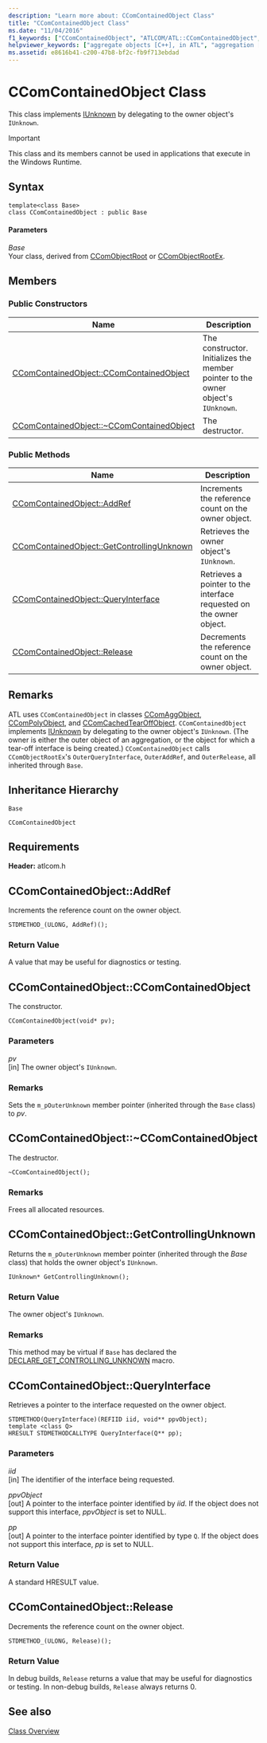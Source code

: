 ```yaml
---
description: "Learn more about: CComContainedObject Class"
title: "CComContainedObject Class"
ms.date: "11/04/2016"
f1_keywords: ["CComContainedObject", "ATLCOM/ATL::CComContainedObject", "ATLCOM/ATL::CComContainedObject::CComContainedObject", "ATLCOM/ATL::CComContainedObject::AddRef", "ATLCOM/ATL::CComContainedObject::GetControllingUnknown", "ATLCOM/ATL::CComContainedObject::QueryInterface", "ATLCOM/ATL::CComContainedObject::Release"]
helpviewer_keywords: ["aggregate objects [C++], in ATL", "aggregation [C++], ATL objects", "CComContainedObject class"]
ms.assetid: e8616b41-c200-47b8-bf2c-fb9f713ebdad
---
```

# CComContainedObject Class

This class implements [IUnknown](/windows/win32/api/unknwn/nn-unknwn-iunknown) by delegating to the owner object's `IUnknown`.

> [!IMPORTANT]
> This class and its members cannot be used in applications that execute in the Windows Runtime.

## Syntax

```
template<class Base>
class CComContainedObject : public Base
```

#### Parameters

*Base*<br/>
Your class, derived from [CComObjectRoot](../../atl/reference/ccomobjectroot-class.md) or [CComObjectRootEx](../../atl/reference/ccomobjectrootex-class.md).

## Members

### Public Constructors

|Name|Description|
|----------|-----------------|
|[CComContainedObject::CComContainedObject](#ccomcontainedobject)|The constructor. Initializes the member pointer to the owner object's `IUnknown`.|
|[CComContainedObject::~CComContainedObject](#dtor)|The destructor.|

### Public Methods

|Name|Description|
|----------|-----------------|
|[CComContainedObject::AddRef](#addref)|Increments the reference count on the owner object.|
|[CComContainedObject::GetControllingUnknown](#getcontrollingunknown)|Retrieves the owner object's `IUnknown`.|
|[CComContainedObject::QueryInterface](#queryinterface)|Retrieves a pointer to the interface requested on the owner object.|
|[CComContainedObject::Release](#release)|Decrements the reference count on the owner object.|

## Remarks

ATL uses `CComContainedObject` in classes [CComAggObject](../../atl/reference/ccomaggobject-class.md), [CComPolyObject](../../atl/reference/ccompolyobject-class.md), and [CComCachedTearOffObject](../../atl/reference/ccomcachedtearoffobject-class.md). `CComContainedObject` implements [IUnknown](/windows/win32/api/unknwn/nn-unknwn-iunknown) by delegating to the owner object's `IUnknown`. (The owner is either the outer object of an aggregation, or the object for which a tear-off interface is being created.) `CComContainedObject` calls `CComObjectRootEx`'s `OuterQueryInterface`, `OuterAddRef`, and `OuterRelease`, all inherited through `Base`.

## Inheritance Hierarchy

`Base`

`CComContainedObject`

## Requirements

**Header:** atlcom.h

## <a name="addref"></a> CComContainedObject::AddRef

Increments the reference count on the owner object.

```
STDMETHOD_(ULONG, AddRef)();
```

### Return Value

A value that may be useful for diagnostics or testing.

## <a name="ccomcontainedobject"></a> CComContainedObject::CComContainedObject

The constructor.

```
CComContainedObject(void* pv);
```

### Parameters

*pv*<br/>
[in] The owner object's `IUnknown`.

### Remarks

Sets the `m_pOuterUnknown` member pointer (inherited through the `Base` class) to *pv*.

## <a name="dtor"></a> CComContainedObject::~CComContainedObject

The destructor.

```
~CComContainedObject();
```

### Remarks

Frees all allocated resources.

## <a name="getcontrollingunknown"></a> CComContainedObject::GetControllingUnknown

Returns the `m_pOuterUnknown` member pointer (inherited through the *Base* class) that holds the owner object's `IUnknown`.

```
IUnknown* GetControllingUnknown();
```

### Return Value

The owner object's `IUnknown`.

### Remarks

This method may be virtual if `Base` has declared the [DECLARE_GET_CONTROLLING_UNKNOWN](aggregation-and-class-factory-macros.md#declare_get_controlling_unknown) macro.

## <a name="queryinterface"></a> CComContainedObject::QueryInterface

Retrieves a pointer to the interface requested on the owner object.

```
STDMETHOD(QueryInterface)(REFIID iid, void** ppvObject);
template <class Q>
HRESULT STDMETHODCALLTYPE QueryInterface(Q** pp);
```

### Parameters

*iid*<br/>
[in] The identifier of the interface being requested.

*ppvObject*<br/>
[out] A pointer to the interface pointer identified by *iid*. If the object does not support this interface, *ppvObject* is set to NULL.

*pp*<br/>
[out] A pointer to the interface pointer identified by type `Q`. If the object does not support this interface, *pp* is set to NULL.

### Return Value

A standard HRESULT value.

## <a name="release"></a> CComContainedObject::Release

Decrements the reference count on the owner object.

```
STDMETHOD_(ULONG, Release)();
```

### Return Value

In debug builds, `Release` returns a value that may be useful for diagnostics or testing. In non-debug builds, `Release` always returns 0.

## See also

[Class Overview](../../atl/atl-class-overview.md)
